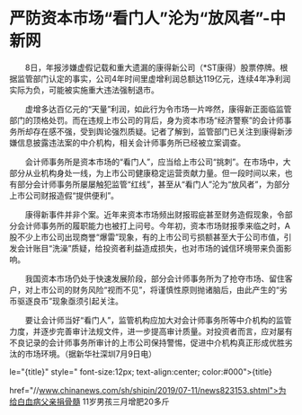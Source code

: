 # 严防资本市场“看门人”沦为“放风者”-中新网

　　8日，年报涉嫌虚假记载和重大遗漏的康得新公司（*ST康得）股票停牌。根据监管部门认定的事实，公司4年时间里虚增利润总额达119亿元，连续4年净利润实际为负，可能被实施重大违法强制退市。

　　虚增多达百亿元的“天量”利润，如此行为令市场一片哗然，康得新正面临监管部门的顶格处罚。而在违规上市公司的背后，身为资本市场“经济警察”的会计师事务所却存在感不强，受到舆论强烈质疑。记者了解到，监管部门已关注到康得新涉嫌信息披露违法案的中介机构，相关会计师事务所已经被立案调查。

　　会计师事务所是资本市场的“看门人”，应当给上市公司“挑刺”。在市场中，大部分从业机构身处一线，为上市公司健康稳定运营贡献力量。但一段时间以来，也有部分会计师事务所屡屡触犯监管“红线”，甚至从“看门人”沦为“放风者”，为部分上市公司财报造假“提供便利”。

　　康得新事件并非个案。近年来资本市场频出财报瑕疵甚至财务造假现象，令部分会计师事务所的履职能力也被打上问号。今年初，资本市场财报季来临之时，A股不少上市公司出现商誉“爆雷”现象，有的上市公司亏损额甚至大于公司市值，引发会计账目“洗澡”质疑，给投资者利益造成损失，也对市场的诚信环境带来负面影响。

　　我国资本市场仍处于快速发展阶段，部分会计师事务所为了抢夺市场、留住客户，对上市公司的财务风险“视而不见”，将谨慎性原则抛诸脑后，由此产生的“劣币驱逐良币”现象亟须引起关注。

　　要让会计师当好“看门人”，监管机构应加大对会计师事务所等中介机构的监管力度，并逐步完善审计法规文件，进一步提高审计质量。对投资者而言，应对屡有不良记录的会计师事务所审计的上市公司保持警惕，促进中介机构真正形成优胜劣汰的市场环境。（据新华社深圳7月9日电） 

le="{title}" style=" font-size:12px; text-align:center; color:#000">{title}

href="//www.chinanews.com/sh/shipin/2019/07-11/news823153.shtml">为给白血病父亲捐骨髓 11岁男孩三月增肥20多斤
